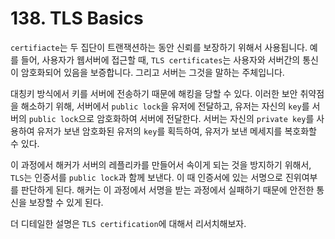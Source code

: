 # 138. TLS Basics

`certifiacte`는 두 집단이 트랜잭션하는 동안 신뢰를 보장하기 위해서 사용됩니다.
예를 들어, 사용자가 웹서버에 접근할 때, `TLS certificates`는 사용자와 서버간의 통신이 암호화되어 있음을 보증합니다. 그리고 서버는 그것을 말하는 주체입니다.

대칭키 방식에서 키를 서버에 전송하기 때문에 해킹을 당할 수 있다. 이러한 보안 취약점을 해소하기 위해, 서버에서 `public lock`을 유저에 전달하고, 유저는 자신의 `key`를 서버의 `public lock`으로 암호화하여 서버에 전달한다. 서버는 자신의 `private key`를 사용하여 유저가 보낸 암호화된 유저의 `key`를 획득하여, 유저가 보낸 메세지를 복호화할 수 있다.

이 과정에서 해커가 서버의 레플리카를 만들어서 속이게 되는 것을 방지하기 위해서, `TLS`는 인증서를 `public lock`과 함께 보낸다. 이 때 인증서에 있는 서명으로 진위여부를 판단하게 된다. 해커는 이 과정에서 서명을 받는 과정에서 실패하기 때문에 안전한 통신을 보장할 수 있게 된다.

더 디테일한 설명은 `TLS certification`에 대해서 리서치해보자.
